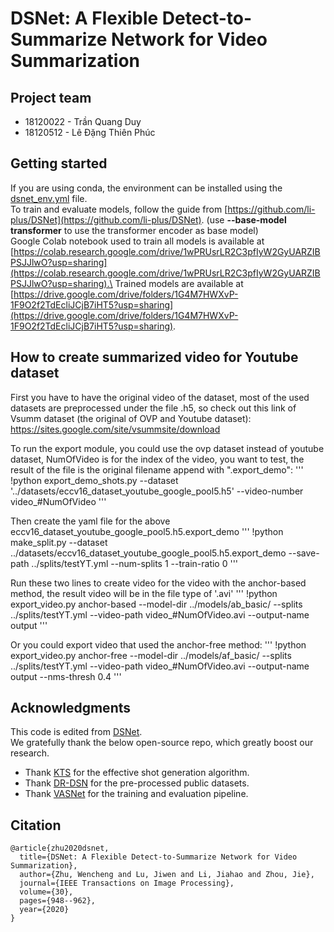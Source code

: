 # DSNet: A Flexible Detect-to-Summarize Network for Video Summarization
## Project team
- 18120022 - Trần Quang Duy
- 18120512 - Lê Đặng Thiên Phúc

## Getting started
If you are using conda, the environment can be installed using the [dsnet_env.yml](https://github.com/quangdzuytran/dsnet/blob/c99ac0be913602d486ddbb549078876b4a2ad9cd/dsnet_env.yml) file.\
To train and evaluate models, follow the guide from [https://github.com/li-plus/DSNet](https://github.com/li-plus/DSNet). (use **--base-model transformer** to use the transformer encoder as base model)\
Google Colab notebook used to train all models is available at [https://colab.research.google.com/drive/1wPRUsrLR2C3pfIyW2GyUARZIBPSJJlwO?usp=sharing](https://colab.research.google.com/drive/1wPRUsrLR2C3pfIyW2GyUARZIBPSJJlwO?usp=sharing).\
Trained models are available at [https://drive.google.com/drive/folders/1G4M7HWXvP-1F9O2f2TdEcliJCjB7iHT5?usp=sharing](https://drive.google.com/drive/folders/1G4M7HWXvP-1F9O2f2TdEcliJCjB7iHT5?usp=sharing).


## How to create summarized video for Youtube dataset

First you have to have the original video of the dataset, most of the used datasets are preprocessed under the file .h5, so check out this link of Vsumm dataset (the original of OVP and Youtube dataset): https://sites.google.com/site/vsummsite/download

To run the export module,  you could use the ovp dataset instead of youtube dataset, NumOfVideo is for the index of the video, you want to test, the result of the file is the original filename append with ".export_demo":
'''
!python export_demo_shots.py --dataset '../datasets/eccv16_dataset_youtube_google_pool5.h5' --video-number video_#NumOfVideo
'''

Then create the yaml file for the above eccv16_dataset_youtube_google_pool5.h5.export_demo
'''
!python make_split.py --dataset ../datasets/eccv16_dataset_youtube_google_pool5.h5.export_demo --save-path ../splits/testYT.yml --num-splits 1 --train-ratio 0
'''

Run these two lines to create video for the video with the anchor-based method, the result video will be in the file type of '.avi'
'''
!python export_video.py anchor-based --model-dir ../models/ab_basic/ --splits ../splits/testYT.yml --video-path video_#NumOfVideo.avi --output-name output
'''

Or you could export video that used the anchor-free method:
'''
!python export_video.py anchor-free --model-dir ../models/af_basic/ --splits ../splits/testYT.yml --video-path video_#NumOfVideo.avi --output-name output --nms-thresh 0.4
'''

## Acknowledgments
This code is edited from [DSNet](https://github.com/li-plus/DSNet).\
We gratefully thank the below open-source repo, which greatly boost our research.
+ Thank [KTS](https://github.com/pathak22/videoseg/tree/master/lib/kts) for the effective shot generation algorithm.
+ Thank [DR-DSN](https://github.com/KaiyangZhou/pytorch-vsumm-reinforce) for the pre-processed public datasets.
+ Thank [VASNet](https://github.com/ok1zjf/VASNet) for the training and evaluation pipeline.

## Citation
```
@article{zhu2020dsnet,
  title={DSNet: A Flexible Detect-to-Summarize Network for Video Summarization},
  author={Zhu, Wencheng and Lu, Jiwen and Li, Jiahao and Zhou, Jie},
  journal={IEEE Transactions on Image Processing},
  volume={30},
  pages={948--962},
  year={2020}
}
```
